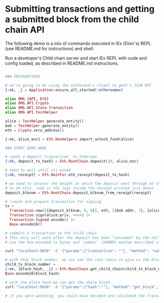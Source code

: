 # Submitting transactions and getting a submitted block from the child chain API

The following demo is a mix of commands executed in IEx (Elixir's) REPL (see README.md for instructions) and shell.

Run a developer's Child chain server and start IEx REPL with code and config loaded, as described in README.md instructions.

```elixir

### PREPARATIONS

# we're going to be using the exthereum's client to geth's JSON RPC
{:ok, _} = Application.ensure_all_started(:ethereumex)

alias OMG.{API, Eth}
alias OMG.API.Crypto
alias OMG.API.State.Transaction
alias OMG.API.TestHelper

alice = TestHelper.generate_entity()
bob = TestHelper.generate_entity()
eth = Crypto.zero_address()

{:ok, alice_enc} = Eth.DevHelpers.import_unlock_fund(alice)

### START DEMO HERE

# sends a deposit transaction _to Ethereum_
{:ok, deposit_tx_hash} = Eth.RootChain.deposit(10, alice_enc)

# need to wait until its mined
{:ok, receipt} = Eth.WaitFor.eth_receipt(deposit_tx_hash)

# we need to uncover the height at which the deposit went through on the root chain
# to do this, look in the logs inside the receipt printed just above
deposit_blknum = Eth.RootChain.deposit_blknum_from_receipt(receipt)

# create and prepare transaction for signing
tx =
  Transaction.new([{deposit_blknum, 0, 0}], eth, [{bob.addr, 7}, {alice.addr, 3}]) |>
  Transaction.sign(alice.priv, <<>>) |>
  Transaction.Signed.encode() |>
  Base.encode16()

```

```bash
# submits a transaction to the child chain
# this only will work after the deposit has been "consumed" by the child chain, be patient (~15sec)
# use the hex-encoded tx bytes and `submit` JSONRPC method described in README.md for child chain server

curl "localhost:9656" -d '{"params":{"transaction": ""}, "method": "submit", "jsonrpc": "2.0","id":0}'
```

```elixir
# with that block number, we can ask the root chain to give us the block hash
child_tx_block_number =
{:ok, {block_hash, _}} = Eth.RootChain.get_child_chain(child_tx_block_number)
Base.encode16(block_hash)
```

```bash
# with the block hash we can get the whole block
curl "localhost:9656" -d '{"params":{"hash":""}, "method":"get_block", "jsonrpc":"2.0", "id":0}'

# if you were watching, you could have decoded and validated the transaction bytes in the block
```
